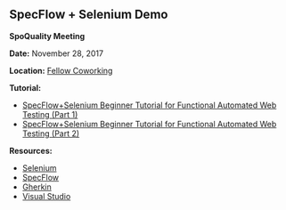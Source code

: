 SpecFlow + Selenium Demo
------------------------

**SpoQuality Meeting**

**Date:** November 28, 2017

**Location:** [Fellow Coworking](https://www.workatfellow.com/)

**Tutorial:**

* [SpecFlow+Selenium Beginner Tutorial for Functional Automated Web Testing (Part 1)](https://medium.com/@amaya30/specflow-selenium-beginner-tutorial-for-functional-automated-web-testing-part-1-bf5c8fe53c3f)
* [SpecFlow+Selenium Beginner Tutorial for Functional Automated Web Testing (Part 2)](https://medium.com/@amaya30/specflow-selenium-beginner-tutorial-for-functional-automated-web-testing-part-2-d3a2ba3d7c2)

**Resources:**

* [Selenium](http://www.seleniumhq.org/)
* [SpecFlow](http://specflow.org/)
* [Gherkin](https://github.com/cucumber/cucumber/wiki/Gherkin)
* [Visual Studio](https://www.visualstudio.com/downloads/)